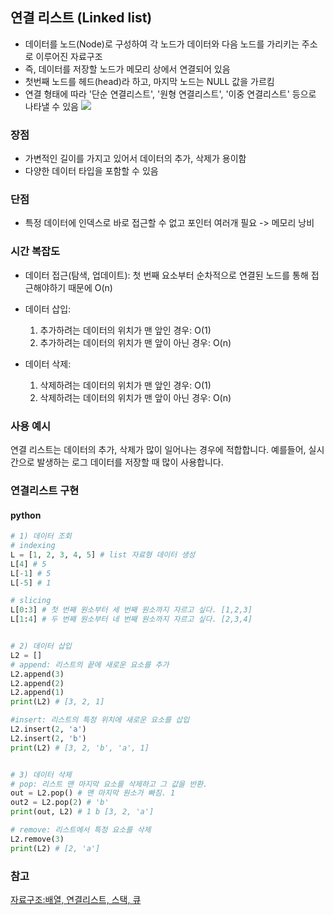 ## 연결 리스트 (Linked list)

- 데이터를 노드(Node)로 구성하여 각 노드가 데이터와 다음 노드를 가리키는 주소로 이루어진 자료구조
- 즉, 데이터를 저장할 노드가 메모리 상에서 연결되어 있음
- 첫번째 노드를 헤드(head)라 하고, 마지막 노드는 NULL 값을 가르킴
- 연결 형태에 따라 '단순 연결리스트', '원형 연결리스트', '이중 연결리스트' 등으로 나타낼 수 있음
  <img src="https://raw.githubusercontent.com/dohyeonYoon/CS-Study/feature/ydh/DataStructure/images/LinkedList_fig1.png">

### 장점

- 가변적인 길이를 가지고 있어서 데이터의 추가, 삭제가 용이함
- 다양한 데이터 타입을 포함할 수 있음

### 단점

- 특정 데이터에 인덱스로 바로 접근할 수 없고 포인터 여러개 필요 -> 메모리 낭비

### 시간 복잡도

- 데이터 접근(탐색, 업데이트): 첫 번째 요소부터 순차적으로 연결된 노드를 통해 접근해야하기 때문에 O(n) 
- 데이터 삽입: 
    1) 추가하려는 데이터의 위치가 맨 앞인 경우: O(1)
    2) 추가하려는 데이터의 위치가 맨 앞이 아닌 경우: O(n)

- 데이터 삭제:
    1) 삭제하려는 데이터의 위치가 맨 앞인 경우: O(1)
    2) 삭제하려는 데이터의 위치가 맨 앞이 아닌 경우: O(n)

### 사용 예시
연결 리스트는 데이터의 추가, 삭제가 많이 일어나는 경우에 적합합니다. 
예를들어, 실시간으로 발생하는 로그 데이터를 저장할 때 많이 사용합니다.

### 연결리스트 구현
#### python
```python
# 1) 데이터 조회
# indexing
L = [1, 2, 3, 4, 5] # list 자료형 데이터 생성
L[4] # 5
L[-1] # 5
L[-5] # 1

# slicing
L[0:3] # 첫 번째 원소부터 세 번째 원소까지 자르고 싶다. [1,2,3]
L[1:4] # 두 번째 원소부터 네 번째 원소까지 자르고 싶다. [2,3,4]


# 2) 데이터 삽입
L2 = []
# append: 리스트의 끝에 새로운 요소를 추가
L2.append(3)
L2.append(2)
L2.append(1)
print(L2) # [3, 2, 1]

#insert: 리스트의 특정 위치에 새로운 요소를 삽입
L2.insert(2, 'a')
L2.insert(2, 'b')
print(L2) # [3, 2, 'b', 'a', 1]


# 3) 데이터 삭제
# pop: 리스트 맨 마지막 요소를 삭제하고 그 값을 반환.
out = L2.pop() # 맨 마지막 원소가 빠짐. 1
out2 = L2.pop(2) # 'b'
print(out, L2) # 1 b [3, 2, 'a']

# remove: 리스트에서 특정 요소를 삭제
L2.remove(3)
print(L2) # [2, 'a']
```

### 참고
[자료구조:배열, 연결리스트, 스택, 큐](https://coduking.com/entry/%EC%9E%90%EB%A3%8C%EA%B5%AC%EC%A1%B0-%EB%B0%B0%EC%97%B4-%EC%97%B0%EA%B2%B0%EB%A6%AC%EC%8A%A4%ED%8A%B8-%EC%8A%A4%ED%83%9D-%ED%81%90)